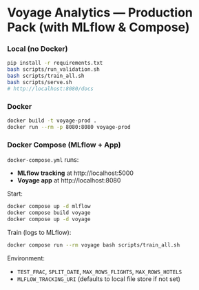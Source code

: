 
# Voyage Analytics — Production Pack (with MLflow & Compose)

### Local (no Docker)
```bash
pip install -r requirements.txt
bash scripts/run_validation.sh
bash scripts/train_all.sh
bash scripts/serve.sh
# http://localhost:8080/docs
```

### Docker
```bash
docker build -t voyage-prod .
docker run --rm -p 8080:8080 voyage-prod
```

### Docker Compose (MLflow + App)
`docker-compose.yml` runs:
- **MLflow tracking** at http://localhost:5000
- **Voyage app** at http://localhost:8080

Start:
```bash
docker compose up -d mlflow
docker compose build voyage
docker compose up -d voyage
```

Train (logs to MLflow):
```bash
docker compose run --rm voyage bash scripts/train_all.sh
```

Environment:
- `TEST_FRAC`, `SPLIT_DATE`, `MAX_ROWS_FLIGHTS`, `MAX_ROWS_HOTELS`
- `MLFLOW_TRACKING_URI` (defaults to local file store if not set)
